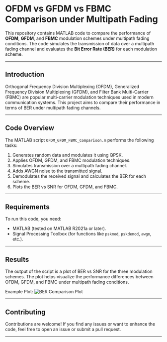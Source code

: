 # OFDM vs GFDM vs FBMC Comparison under Multipath Fading

This repository contains MATLAB code to compare the performance of **OFDM**, **GFDM**, and **FBMC** modulation schemes under multipath fading conditions. The code simulates the transmission of data over a multipath fading channel and evaluates the **Bit Error Rate (BER)** for each modulation scheme.

---


## Introduction
Orthogonal Frequency Division Multiplexing (OFDM), Generalized Frequency Division Multiplexing (GFDM), and Filter Bank Multi-Carrier (FBMC) are popular multi-carrier modulation techniques used in modern communication systems. This project aims to compare their performance in terms of BER under multipath fading channels.

---

## Code Overview
The MATLAB script `OFDM_GFDM_FBMC_Comparison.m` performs the following tasks:
1. Generates random data and modulates it using QPSK.
2. Applies OFDM, GFDM, and FBMC modulation techniques.
3. Simulates transmission over a multipath fading channel.
4. Adds AWGN noise to the transmitted signal.
5. Demodulates the received signal and calculates the BER for each scheme.
6. Plots the BER vs SNR for OFDM, GFDM, and FBMC.

---

## Requirements
To run this code, you need:
- MATLAB (tested on MATLAB R2021a or later).
- Signal Processing Toolbox (for functions like `pskmod`, `pskdemod`, `awgn`, etc.).

---

## Results
The output of the script is a plot of BER vs SNR for the three modulation schemes. The plot helps visualize the performance differences between OFDM, GFDM, and FBMC under multipath fading conditions.

Example Plot:
![BER Comparison Plot](ber_comparison_plot.png)

---

## Contributing
Contributions are welcome! If you find any issues or want to enhance the code, feel free to open an issue or submit a pull request.

---
